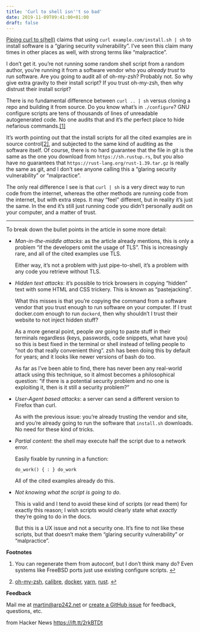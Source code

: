 ```yaml
---
title: 'Curl to shell isn''t so bad'
date: 2019-11-09T09:41:00+01:00
draft: false
---
```


[Piping curl to s(hell)](https://0x46.net/thoughts/2019/04/27/piping-curl-to-shell/) claims that using `curl example.com/install.sh | sh` to install software is a “glaring security vulnerability”. I’ve seen this claim many times in other places as well, with strong terms like “malpractice”.

I don’t get it. you’re not running some random shell script from a random author, you’re running it from a software vendor who you _already trust_ to run software. Are you going to audit all of oh-my-zsh? Probably not. So why give extra gravity to their install script? If you trust oh-my-zsh, then why distrust their install script?

There is no fundamental difference between `curl .. | sh` versus cloning a repo and building it from source. Do you know what’s in `./configure`? GNU configure scripts are tens of thousands of lines of unreadable autogenerated code. No one audits that and it’s _the_ perfect place to hide nefarious commands.[\[1\]](https://arp242.net/curl-to-sh.html#fn:autoconf)

It’s worth pointing out that the install scripts for all the cited examples are in source control[\[2\]](https://arp242.net/curl-to-sh.html#fn:vcs), and subjected to the same kind of auditing as the software itself. Of course, there is no hard guarantee that the file in git is the same as the one you download from `https://sh.rustup.rs`, but you also have no guarantees that `https://rust-lang.org/rust-1.39.tar.gz` is really the same as git, and I don’t see anyone calling this a “glaring security vulnerability” or “malpractice”.

The only real difference I see is that `curl | sh` is a very direct way to run code from the internet, whereas the other methods are running code from the internet, but with extra steps. It may “feel” different, but in reality it’s just the same. In the end it’s still just running code you didn’t personally audit on your computer, and a matter of trust.

* * *

To break down the bullet points in the article in some more detail:

*   _Man-in-the-middle attacks_: as the article already mentions, this is only a problem “if the developers omit the usage of TLS”. This is increasingly rare, and all of the cited examples use TLS.
    
    Either way, it’s not a problem with just pipe-to-shell, it’s a problem with any code you retrieve without TLS.
    
*   _Hidden text attacks_: it’s possible to trick browsers in copying “hidden” text with some HTML and CSS trickery. This is known as “pastejacking”.
    
    What this misses is that you’re copying the command from a software vendor that you trust enough to run software on your computer. If I trust docker.com enough to run `dockerd`, then why shouldn’t I trust their website to not inject hidden stuff?
    
    As a more general point, people _are_ going to paste stuff in their terminals regardless (keys, passwords, code snippets, what have you) so this is best fixed in the terminal or shell instead of telling people to “not do that really convenient thing”. zsh has been doing this by default for years; and it looks like newer versions of bash do too.
    
    As far as I’ve been able to find, there has never been any real-world attack using this technique, so it almost becomes a philosophical question: “if there is a potential security problem and no one is exploiting it, then is it still a security problem?”
    
*   _User-Agent based attacks_: a server can send a different version to Firefox than curl.
    
    As with the previous issue: you’re already trusting the vendor and site, and you’re already going to run the software that `install.sh` downloads. No need for these kind of tricks.
    
*   _Partial content_: the shell may execute half the script due to a network error.
    
    Easily fixable by running in a function:
    
    ```
    do_work() { : } do_work 
    ```
    
    All of the cited examples already do this.
    
*   _Not knowing what the script is going to do_.
    
    This is valid and I tend to avoid these kind of scripts (or read them) for exactly this reason; I wish scripts would clearly state what _exactly_ they’re going to do in the docs.
    
    But this is a UX issue and not a security one. It’s fine to not like these scripts, but that doesn’t make them “glaring security vulnerability” or “malpractice”.
    

**Footnotes**

1.  You can regenerate them from autoconf, but I don’t think many do? Even systems like FreeBSD ports just use existing configure scripts. [↩](https://arp242.net/curl-to-sh.html#fnref:autoconf)
    
2.  [oh-my-zsh](https://github.com/robbyrussell/oh-my-zsh/blob/master/tools/install.sh), [calibre](https://github.com/kovidgoyal/calibre/blob/master/setup/linux-installer.sh), [docker](https://github.com/docker/docker-install/blob/master/install.sh), [yarn](https://github.com/yarnpkg/website/blob/master/install.sh), [rust](https://github.com/rust-lang/rustup.rs/blob/master/rustup-init.sh). [↩](https://arp242.net/curl-to-sh.html#fnref:vcs)
    

**Feedback**

Mail me at [martin@arp242.net](mailto:martin@arp242.net) or [create a GitHub issue](https://github.com/arp242/arp242.net/issues/new) for feedback, questions, etc.

  
  
from Hacker News https://ift.tt/2rkBTDt